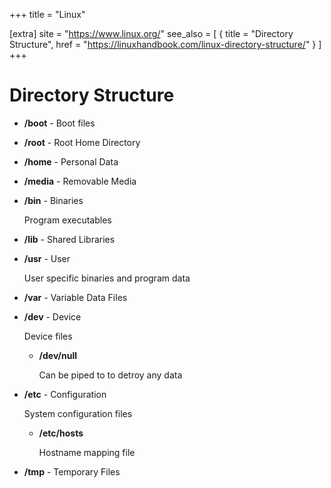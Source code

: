 +++
title = "Linux"

[extra]
site = "https://www.linux.org/"
see_also = [
    { title = "Directory Structure", href = "https://linuxhandbook.com/linux-directory-structure/" }
]
+++

# Directory Structure

- **/boot** - Boot files

- **/root** - Root Home Directory

- **/home** - Personal Data

- **/media** - Removable Media

- **/bin** - Binaries

  Program executables

- **/lib** - Shared Libraries

- **/usr** - User

  User specific binaries and program data

- **/var** - Variable Data Files

- **/dev** - Device

  Device files

  - **/dev/null**

    Can be piped to to detroy any data

- **/etc** - Configuration

  System configuration files

  - **/etc/hosts**

    Hostname mapping file

- **/tmp** - Temporary Files

